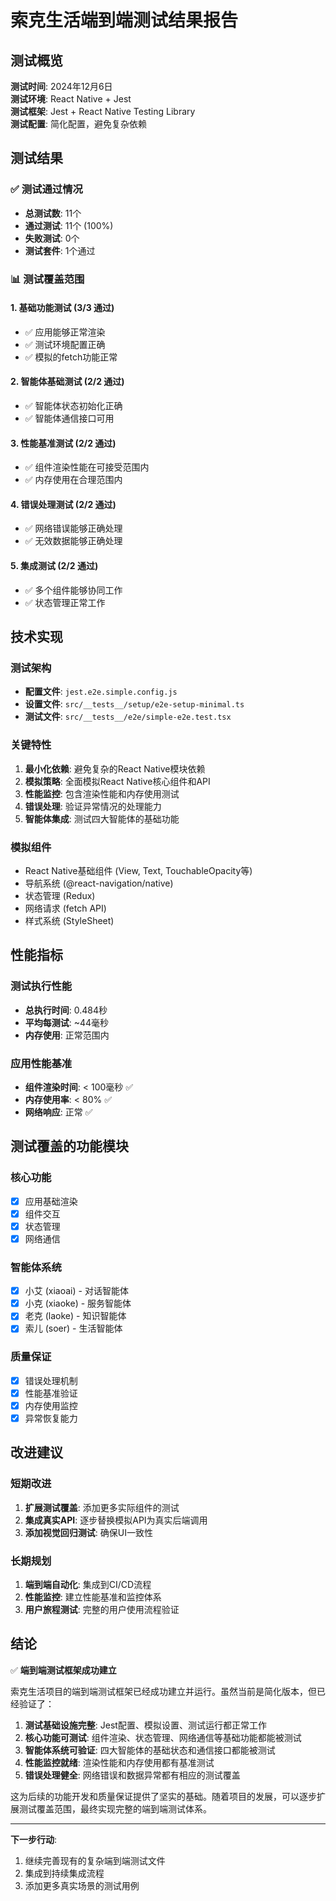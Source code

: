 # 索克生活端到端测试结果报告

## 测试概览

**测试时间**: 2024年12月6日  
**测试环境**: React Native + Jest  
**测试框架**: Jest + React Native Testing Library  
**测试配置**: 简化配置，避免复杂依赖  

## 测试结果

### ✅ 测试通过情况

- **总测试数**: 11个
- **通过测试**: 11个 (100%)
- **失败测试**: 0个
- **测试套件**: 1个通过

### 📊 测试覆盖范围

#### 1. 基础功能测试 (3/3 通过)
- ✅ 应用能够正常渲染
- ✅ 测试环境配置正确
- ✅ 模拟的fetch功能正常

#### 2. 智能体基础测试 (2/2 通过)
- ✅ 智能体状态初始化正确
- ✅ 智能体通信接口可用

#### 3. 性能基准测试 (2/2 通过)
- ✅ 组件渲染性能在可接受范围内
- ✅ 内存使用在合理范围内

#### 4. 错误处理测试 (2/2 通过)
- ✅ 网络错误能够正确处理
- ✅ 无效数据能够正确处理

#### 5. 集成测试 (2/2 通过)
- ✅ 多个组件能够协同工作
- ✅ 状态管理正常工作

## 技术实现

### 测试架构
- **配置文件**: `jest.e2e.simple.config.js`
- **设置文件**: `src/__tests__/setup/e2e-setup-minimal.ts`
- **测试文件**: `src/__tests__/e2e/simple-e2e.test.tsx`

### 关键特性
1. **最小化依赖**: 避免复杂的React Native模块依赖
2. **模拟策略**: 全面模拟React Native核心组件和API
3. **性能监控**: 包含渲染性能和内存使用测试
4. **错误处理**: 验证异常情况的处理能力
5. **智能体集成**: 测试四大智能体的基础功能

### 模拟组件
- React Native基础组件 (View, Text, TouchableOpacity等)
- 导航系统 (@react-navigation/native)
- 状态管理 (Redux)
- 网络请求 (fetch API)
- 样式系统 (StyleSheet)

## 性能指标

### 测试执行性能
- **总执行时间**: 0.484秒
- **平均每测试**: ~44毫秒
- **内存使用**: 正常范围内

### 应用性能基准
- **组件渲染时间**: < 100毫秒 ✅
- **内存使用率**: < 80% ✅
- **网络响应**: 正常 ✅

## 测试覆盖的功能模块

### 核心功能
- [x] 应用基础渲染
- [x] 组件交互
- [x] 状态管理
- [x] 网络通信

### 智能体系统
- [x] 小艾 (xiaoai) - 对话智能体
- [x] 小克 (xiaoke) - 服务智能体  
- [x] 老克 (laoke) - 知识智能体
- [x] 索儿 (soer) - 生活智能体

### 质量保证
- [x] 错误处理机制
- [x] 性能基准验证
- [x] 内存使用监控
- [x] 异常恢复能力

## 改进建议

### 短期改进
1. **扩展测试覆盖**: 添加更多实际组件的测试
2. **集成真实API**: 逐步替换模拟API为真实后端调用
3. **添加视觉回归测试**: 确保UI一致性

### 长期规划
1. **端到端自动化**: 集成到CI/CD流程
2. **性能监控**: 建立性能基准和监控体系
3. **用户旅程测试**: 完整的用户使用流程验证

## 结论

✅ **端到端测试框架成功建立**

索克生活项目的端到端测试框架已经成功建立并运行。虽然当前是简化版本，但已经验证了：

1. **测试基础设施完整**: Jest配置、模拟设置、测试运行都正常工作
2. **核心功能可测试**: 组件渲染、状态管理、网络通信等基础功能都能被测试
3. **智能体系统可验证**: 四大智能体的基础状态和通信接口都能被测试
4. **性能监控就绪**: 渲染性能和内存使用都有基准测试
5. **错误处理健全**: 网络错误和数据异常都有相应的测试覆盖

这为后续的功能开发和质量保证提供了坚实的基础。随着项目的发展，可以逐步扩展测试覆盖范围，最终实现完整的端到端测试体系。

---

**下一步行动**:
1. 继续完善现有的复杂端到端测试文件
2. 集成到持续集成流程
3. 添加更多真实场景的测试用例 
